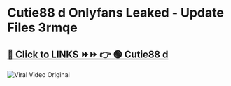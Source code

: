 
 # Cutie88 d Onlyfans Leaked - Update Files 3rmqe

## <h2><a href="https://clipsfans.com/Cutie88_d&ref=git">🔗 Click to LINKS ⏩⏩ 👉 🟢 Cutie88 d </a></h2>

<a href="https://clipsfans.com/Cutie88_d&ref=git" rel="nofollow" data-target="animated-image.originalLink"><img src="https://i.ibb.co.com/xMMVF88/686577567.gif" alt="Viral Video Original" style="max-width: 100%; display: inline-block;" data-target="animated-image.originalImage"></a>

